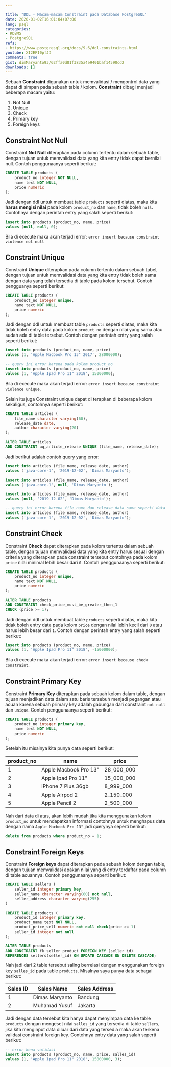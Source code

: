 ```yaml
---

title: "DDL - Macam-macam Constraint pada Database PostgreSQL"
date: 2020-01-02T16:01:04+07:00
lang: psql
categories:
- RDBMS
- PostgreSQL
refs: 
- https://www.postgresql.org/docs/9.6/ddl-constraints.html
youtube: XI2EFI0pfJI
comments: true
gist: dimMaryanto93/62ffa0d81f3835a4e9401baf14590cd2
downloads: []
---
```


Sebuah **Constraint** digunakan untuk memvalidasi / mengontrol data yang dapat di simpan pada sebuah table / kolom. **Constraint** dibagi menjadi beberapa macam yaitu:

1. Not Null
2. Unique
3. Check
4. Primary key
5. Foreign keys

<!--more-->

## Constraint Not Null

Constraint **Not Null** diterapkan pada column tertentu dalam sebuah table, dengan tujuan untuk memvalidasi data yang kita entry tidak dapat bernilai null. Contoh penggunaanya seperti berikut:

```sql
CREATE TABLE products (
    product_no integer NOT NULL,
    name text NOT NULL,
    price numeric
);
```

Jadi dengan ddl untuk membuat table `products` seperti diatas, maka kita **harus mengisi nilai** pada kolom `product_no` dan `name`, tidak boleh `null`. Contohnya dengan perintah entry yang salah seperti berikut:

```sql
insert into products (product_no, name, price)
values (null, null, 0);
```

Bila di execute maka akan terjadi error: `error insert because constraint violence not null`

## Constraint Unique

Constraint **Unique** diterapkan pada column tertentu dalam sebuah tabel, dengan tujuan untuk memvalidasi data yang kita entry tidak boleh sama dengan data yang telah tersedia di table pada kolom tersebut. Contoh pengguanya seperti berikut:

```sql
CREATE TABLE products (
    product_no integer unique,
    name text NOT NULL,
    price numeric
);
```

Jadi dengan ddl untuk membuat table `products` seperti diatas, maka kita tidak boleh entry data pada kolom `product_no` dengan nilai yang sama atau sudah ada di table tersebut. Contoh dengan perintah entry yang salah seperti berikut:

```sql
insert into products (product_no, name, price)
values (1, 'Apple Macbook Pro 13" 2017', 28000000);

-- query ini error karena pada kolom product_no
insert into products (product_no, name, price)
values (1, 'Apple Ipad Pro 11" 2018', 15000000);
```

Bila di execute maka akan terjadi error: `error insert because constraint violence unique`.

Selain itu juga Constraint unique dapat di terapkan di beberapa kolom sekaligus, contohnya seperti berikut:

```sql
CREATE TABLE articles (
    file_name character varying(60),
    release_date date,
    author character varying(20)
);

ALTER TABLE articles
ADD CONSTRAINT uq_article_release UNIQUE (file_name, release_date);
```

Jadi berikut adalah contoh query yang error:

```sql
insert into articles (file_name, release_date, author)
values ('java-core-1', '2019-12-02', 'Dimas Maryanto');

insert into articles (file_name, release_date, author)
values ('java-core-1', null, 'Dimas Maryanto');

insert into articles (file_name, release_date, author)
values (null, '2019-12-02', 'Dimas Maryanto');

-- query ini error karena file_name dan release data sama seperti data sebelumnya
insert into articles (file_name, release_date, author)
values ('java-core-1', '2019-12-02', 'Dimas Maryanto');
```

## Constraint Check

Constraint **Check** dapat diterapkan pada kolom tertentu dalam sebuah table, dengan tujuan memvalidasi data yang kita entry harus sesuai dengan criteria yang diterapkan pada constraint tersebut contohnya pada kolom `price` nilai minimal lebih besar dari `0`. Contoh penggunaanya seperti berikut:

```sql
CREATE TABLE products (
    product_no integer unique,
    name text NOT NULL,
    price numeric
);

ALTER TABLE products
ADD CONSTRAINT check_price_must_be_greater_then_1 
CHECK (price >= 1);
```

Jadi dengan ddl untuk membuat table `products` seperti diatas, maka kita tidak boleh entry data pada kolom `price` dengan nilai lebih kecil dari `0` atau harus lebih besar dari `1`. Contoh dengan perintah entry yang salah seperti berikut:

```sql
insert into products (product_no, name, price)
values (1, 'Apple Ipad Pro 11" 2018', -15000000);
```

Bila di execute maka akan terjadi error: `error insert because check constraint`.

## Constraint Primary Key

Constraint **Primary Key** diterapkan pada sebuah kolom dalam table, dengan tujuan menjadikan data dalam satu baris tersebuh menjadi pegangan atau acuan karena sebuah primary key adalah gabungan dari constraint `not null` dan `unique`. Contoh penggunaanya seperti berikut:

```sql
CREATE TABLE products (
    product_no integer primary key,
    name text NOT NULL,
    price numeric
);
```

Setelah itu misalnya kita punya data seperti berikut:

| product_no    | name                  | price         |
|---------------|-----------------------|---------------|
| 1             | Apple Macbook Pro 13" | 28_000_000    |
| 2             | Apple Ipad Pro 11"    | 15_000_000    |
| 3             | iPhone 7 Plus 36gb    | 8_999_000     |
| 4             | Apple Airpod 2        | 2_150_000     |
| 5             | Apple Pencil 2        | 2_500_000     |


Nah dari data di atas, akan lebih mudah jika kita menggunakan kolom `product_no` untuk mendapatkan informasi contohnya untuk menghapus data dengan nama `Apple Macbook Pro 13"` jadi querynya seperti berikut:

```sql
delete from products where product_no = 1;
```

## Constraint Foreign Keys

Constraint **Foreign keys** dapat diterapkan pada sebuah kolom dengan table, dengan tujuan memvalidasi apakan nilai yang di entry terdaftar pada column di table acuannya. Contoh penggunaanya seperti berikut:

```sql
CREATE TABLE sellers (
    seller_id integer primary key,
    seller_name character varying(60) not null,
    seller_address character varying(255) 
)

CREATE TABLE products (
    product_id integer primary key,
    product_name text NOT NULL,
    product_price_sell numeric not null check(price >= 1)
    seller_id integer not null
);

ALTER TABLE products
ADD CONSTRAINT fk_seller_product FOREIGN KEY (seller_id)
REFERENCES sellers(seller_id) ON UPDATE CASCADE ON DELETE CASCADE;
```

Nah jadi dari 2 table tersebut saling berrelasi dengan menggunakan foreign key `salles_id` pada table `products`. Misalnya saya punya data sebagai berikut:

| Sales ID  | Sales Name            | Sales Address |
|-----------|-----------------------|---------------|
| 1         | Dimas Maryanto        | Bandung       |
| 2         | Muhamad Yusuf         | Jakarta       |

Jadi dengan data tersebut kita hanya dapat menyimpan data ke table `products` dengan mengeset nilai `salles_id` yang tersedia di table `sellers`, jika kita menginput data diluar dari data yang tersedia maka akan terkena validasi constraint foreign key. Contohnya entry data yang salah seperti berikut:

```sql
-- error kena validasi
insert into products (product_no, name, price, salles_id)
values (1, 'Apple Ipad Pro 11" 2018', 15000000, 3);
```